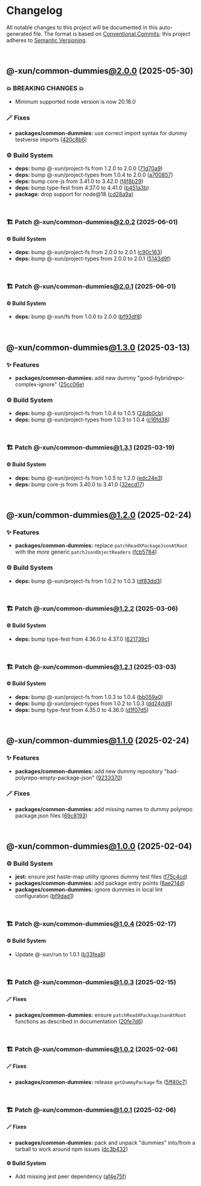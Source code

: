 # Changelog

All notable changes to this project will be documented in this auto-generated
file. The format is based on [Conventional Commits][1];
this project adheres to [Semantic Versioning][2].

<br />

## @-xun/common-dummies[@2.0.0][3] (2025-05-30)

### 💥 BREAKING CHANGES 💥

- Minimum supported node version is now 20.18.0

### 🪄 Fixes

- **packages/common-dummies:** use correct import syntax for dummy testverse imports ([420c8b6][4])

### ⚙️ Build System

- **deps:** bump @-xun/project-fs from 1.2.0 to 2.0.0 ([71d70a9][5])
- **deps:** bump @-xun/project-types from 1.0.4 to 2.0.0 ([a700857][6])
- **deps:** bump core-js from 3.41.0 to 3.42.0 ([f4f8b29][7])
- **deps:** bump type-fest from 4.37.0 to 4.41.0 ([b451a3b][8])
- **package:** drop support for node\@18 ([cd28a9a][9])

<br />

### 🏗️ Patch @-xun/common-dummies[@2.0.2][10] (2025-06-01)

#### ⚙️ Build System

- **deps:** bump @-xun/project-fs from 2.0.0 to 2.0.1 ([c90c163][11])
- **deps:** bump @-xun/project-types from 2.0.0 to 2.0.1 ([5143d9f][12])

<br />

### 🏗️ Patch @-xun/common-dummies[@2.0.1][13] (2025-06-01)

#### ⚙️ Build System

- **deps:** bump @-xun/fs from 1.0.0 to 2.0.0 ([bf93df8][14])

<br />

## @-xun/common-dummies[@1.3.0][15] (2025-03-13)

### ✨ Features

- **packages/common-dummies:** add new dummy "good-hybridrepo-complex-ignore" ([25cc06e][16])

### ⚙️ Build System

- **deps:** bump @-xun/project-fs from 1.0.4 to 1.0.5 ([24db0cb][17])
- **deps:** bump @-xun/project-types from 1.0.3 to 1.0.4 ([c16fd38][18])

<br />

### 🏗️ Patch @-xun/common-dummies[@1.3.1][19] (2025-03-19)

#### ⚙️ Build System

- **deps:** bump @-xun/project-fs from 1.0.5 to 1.2.0 ([edc24e3][20])
- **deps:** bump core-js from 3.40.0 to 3.41.0 ([32ecd17][21])

<br />

## @-xun/common-dummies[@1.2.0][22] (2025-02-24)

### ✨ Features

- **packages/common-dummies:** replace `patchReadXPackageJsonAtRoot` with the more generic `patchJsonObjectReaders` ([fcb5784][23])

### ⚙️ Build System

- **deps:** bump @-xun/project-fs from 1.0.2 to 1.0.3 ([df83dd3][24])

<br />

### 🏗️ Patch @-xun/common-dummies[@1.2.2][25] (2025-03-06)

#### ⚙️ Build System

- **deps:** bump type-fest from 4.36.0 to 4.37.0 ([621739c][26])

<br />

### 🏗️ Patch @-xun/common-dummies[@1.2.1][27] (2025-03-03)

#### ⚙️ Build System

- **deps:** bump @-xun/project-fs from 1.0.3 to 1.0.4 ([bb059a0][28])
- **deps:** bump @-xun/project-types from 1.0.2 to 1.0.3 ([dd24dd9][29])
- **deps:** bump type-fest from 4.35.0 to 4.36.0 ([d1f07d5][30])

<br />

## @-xun/common-dummies[@1.1.0][31] (2025-02-24)

### ✨ Features

- **packages/common-dummies:** add new dummy repository "bad-polyrepo-empty-package-json" ([9233370][32])

### 🪄 Fixes

- **packages/common-dummies:** add missing names to dummy polyrepo package.json files ([69c8193][33])

<br />

## @-xun/common-dummies[@1.0.0][34] (2025-02-04)

### ⚙️ Build System

- **jest:** ensure jest haste-map utility ignores dummy test files ([f75c4cd][35])
- **packages/common-dummies:** add package entry points ([8ae214d][36])
- **packages/common-dummies:** ignore dummies in local lint configuration ([bf9dad1][37])

<br />

### 🏗️ Patch @-xun/common-dummies[@1.0.4][38] (2025-02-17)

#### ⚙️ Build System

- Update @-xun/run to 1.0.1 ([b33fea8][39])

<br />

### 🏗️ Patch @-xun/common-dummies[@1.0.3][40] (2025-02-15)

#### 🪄 Fixes

- **packages/common-dummies:** ensure `patchReadXPackageJsonAtRoot` functions as described in documentation ([20fe7d6][41])

<br />

### 🏗️ Patch @-xun/common-dummies[@1.0.2][42] (2025-02-06)

#### 🪄 Fixes

- **packages/common-dummies:** release `getDummyPackage` fix ([5ff40c7][43])

<br />

### 🏗️ Patch @-xun/common-dummies[@1.0.1][44] (2025-02-06)

#### 🪄 Fixes

- **packages/common-dummies:** pack and unpack "dummies" into/from a tarball to work around npm issues ([dc3b432][45])

#### ⚙️ Build System

- Add missing jest peer dependency ([af4e75f][46])

[1]: https://conventionalcommits.org
[2]: https://semver.org
[3]: https://github.com/Xunnamius/test-utils/compare/@-xun/common-dummies@1.3.1...@-xun/common-dummies@2.0.0
[4]: https://github.com/Xunnamius/test-utils/commit/420c8b62b0a0191fac7b4cbbb76caa2e57a70884
[5]: https://github.com/Xunnamius/test-utils/commit/71d70a9f31e6f9820e1826b5abab3bb4f60e5494
[6]: https://github.com/Xunnamius/test-utils/commit/a700857153ed055fe7a6b62808bdd14c767b6634
[7]: https://github.com/Xunnamius/test-utils/commit/f4f8b29d08aa7a40559b04464210a7acf01e16a8
[8]: https://github.com/Xunnamius/test-utils/commit/b451a3b3b207afe01c0f76f64777e94b4742dec0
[9]: https://github.com/Xunnamius/test-utils/commit/cd28a9a0a06981edb7d180139ceb629dc4313139
[10]: https://github.com/Xunnamius/test-utils/compare/@-xun/common-dummies@2.0.1...@-xun/common-dummies@2.0.2
[11]: https://github.com/Xunnamius/test-utils/commit/c90c163d7a06e67db091dea2a7fdc5ec0c37ad4e
[12]: https://github.com/Xunnamius/test-utils/commit/5143d9ff2db9e8c1eaa8608c6d67c7185e4a6d20
[13]: https://github.com/Xunnamius/test-utils/compare/@-xun/common-dummies@2.0.0...@-xun/common-dummies@2.0.1
[14]: https://github.com/Xunnamius/test-utils/commit/bf93df8950410ad98e847255911683e86fb081ff
[15]: https://github.com/Xunnamius/test-utils/compare/@-xun/common-dummies@1.2.2...@-xun/common-dummies@1.3.0
[16]: https://github.com/Xunnamius/test-utils/commit/25cc06edbd1eb70099f3eebf1d0070499362b637
[17]: https://github.com/Xunnamius/test-utils/commit/24db0cb7e1f74f9232cda882564401d9a028c8b1
[18]: https://github.com/Xunnamius/test-utils/commit/c16fd38110d0f29b014ddbd0ce2df41e2193280f
[19]: https://github.com/Xunnamius/test-utils/compare/@-xun/common-dummies@1.3.0...@-xun/common-dummies@1.3.1
[20]: https://github.com/Xunnamius/test-utils/commit/edc24e3eab43cb9e4e4e1bcc1035a690581a794c
[21]: https://github.com/Xunnamius/test-utils/commit/32ecd177b85561a8b56d5470a190edf96851138c
[22]: https://github.com/Xunnamius/test-utils/compare/@-xun/common-dummies@1.1.0...@-xun/common-dummies@1.2.0
[23]: https://github.com/Xunnamius/test-utils/commit/fcb57846bd155af8f31af388dca019cd245ef5db
[24]: https://github.com/Xunnamius/test-utils/commit/df83dd30f9e67352f8ab16eb2fce0e37c0271bfc
[25]: https://github.com/Xunnamius/test-utils/compare/@-xun/common-dummies@1.2.1...@-xun/common-dummies@1.2.2
[26]: https://github.com/Xunnamius/test-utils/commit/621739c50f825156bde3af5db515a939050a8857
[27]: https://github.com/Xunnamius/test-utils/compare/@-xun/common-dummies@1.2.0...@-xun/common-dummies@1.2.1
[28]: https://github.com/Xunnamius/test-utils/commit/bb059a0654fefa93a2c83bafb1c1981ccb4a1745
[29]: https://github.com/Xunnamius/test-utils/commit/dd24dd93cb0e3b3cfc3fc54c21ab921b4fc12c1d
[30]: https://github.com/Xunnamius/test-utils/commit/d1f07d525045ab6d400f22651f3a92577b41a24b
[31]: https://github.com/Xunnamius/test-utils/compare/@-xun/common-dummies@1.0.4...@-xun/common-dummies@1.1.0
[32]: https://github.com/Xunnamius/test-utils/commit/923337024cbc623bc2fa0a5a01535854a589bd24
[33]: https://github.com/Xunnamius/test-utils/commit/69c8193aa5c89489bde2b1fe45ecd3ae64694cb3
[34]: https://github.com/Xunnamius/test-utils/compare/8ae214d3b2af53c3db3a28f45d32879c57e7abed...@-xun/common-dummies@1.0.0
[35]: https://github.com/Xunnamius/test-utils/commit/f75c4cd929f5d1720d466436ad2ee5c68cced170
[36]: https://github.com/Xunnamius/test-utils/commit/8ae214d3b2af53c3db3a28f45d32879c57e7abed
[37]: https://github.com/Xunnamius/test-utils/commit/bf9dad1dc32da28cbc1e037209c9470095d7efa6
[38]: https://github.com/Xunnamius/test-utils/compare/@-xun/common-dummies@1.0.3...@-xun/common-dummies@1.0.4
[39]: https://github.com/Xunnamius/test-utils/commit/b33fea8db53369e4e821d273ed05fd0d4c91b749
[40]: https://github.com/Xunnamius/test-utils/compare/@-xun/common-dummies@1.0.2...@-xun/common-dummies@1.0.3
[41]: https://github.com/Xunnamius/test-utils/commit/20fe7d62494fb77ea173fac80554b55d46ebc25a
[42]: https://github.com/Xunnamius/test-utils/compare/@-xun/common-dummies@1.0.1...@-xun/common-dummies@1.0.2
[43]: https://github.com/Xunnamius/test-utils/commit/5ff40c77a98ed0a1d0df44772fe12318f1efb439
[44]: https://github.com/Xunnamius/test-utils/compare/@-xun/common-dummies@1.0.0...@-xun/common-dummies@1.0.1
[45]: https://github.com/Xunnamius/test-utils/commit/dc3b432f6d15898a8396cf56c73f03cafcecb7a9
[46]: https://github.com/Xunnamius/test-utils/commit/af4e75f9b436c758cd44a902f489c5640d8b2b47
